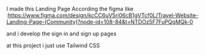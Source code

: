 I made this Landing Page According the figma like :https://www.figma.com/design/kcCC6uV5ri06cB1gVTcf0L/Travel-Website-Landing-Page-(Community)?node-id=108-84&t=NTDOz5F7FuPQgMQk-0

and i develop the sign in and sign up pages

at this project i just use Tailwind CSS
